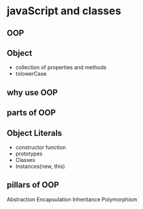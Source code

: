 # javaScript and classes

## OOP

## Object 
- collection of properties and methods
- tolowerCase

## why use OOP


## parts of OOP
## Object Literals
- constructor function
- prototypes
- Classes
- Instances(new, this)


## pillars of OOP
Abstraction
Encapsulation
Inheritance
Polymorphism